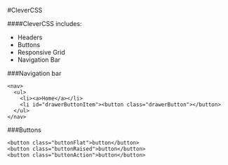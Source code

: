 #CleverCSS

####CleverCSS includes:
* Headers
* Buttons
* Responsive Grid
* Navigation Bar

###Navigation bar

    <nav>
      <ul>
        <li><a>Home</a></li>
        <li id="drawerButtonItem"><button class="drawerButton"></button>
      </ul>
    </nav>

###Buttons

    <button class="buttonFlat">button</button>
    <button class="buttonRaised">button</button>
    <button class="buttonAction">button</button>
